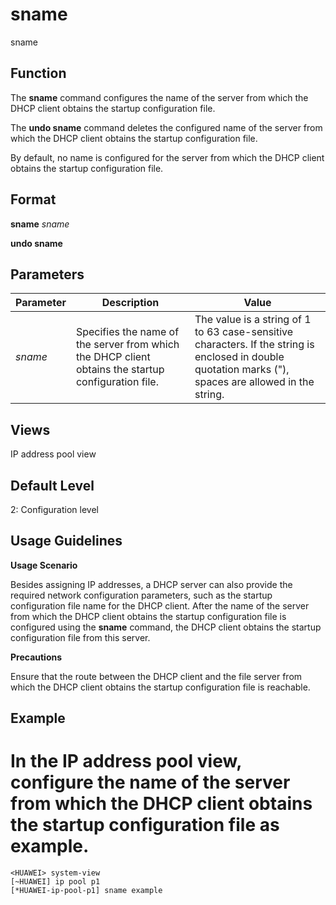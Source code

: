 sname
=====

sname

Function
--------

The **sname** command configures the name of the server from which the DHCP client obtains the startup configuration file.

The **undo sname** command deletes the configured name of the server from which the DHCP client obtains the startup configuration file.

By default, no name is configured for the server from which the DHCP client obtains the startup configuration file.



Format
------

**sname** *sname*

**undo sname**



Parameters
----------

| Parameter | Description | Value |
| --- | --- | --- |
| *sname* | Specifies the name of the server from which the DHCP client obtains the startup configuration file. | The value is a string of 1 to 63 case-sensitive characters. If the string is enclosed in double quotation marks ("), spaces are allowed in the string. |




Views
-----

IP address pool view



Default Level
-------------

2: Configuration level



Usage Guidelines
----------------

**Usage Scenario**

Besides assigning IP addresses, a DHCP server can also provide the required network configuration parameters, such as the startup configuration file name for the DHCP client. After the name of the server from which the DHCP client obtains the startup configuration file is configured using the **sname** command, the DHCP client obtains the startup configuration file from this server.

**Precautions**

Ensure that the route between the DHCP client and the file server from which the DHCP client obtains the startup configuration file is reachable.



Example
-------

# In the IP address pool view, configure the name of the server from which the DHCP client obtains the startup configuration file as example.
```
<HUAWEI> system-view
[~HUAWEI] ip pool p1
[*HUAWEI-ip-pool-p1] sname example

```